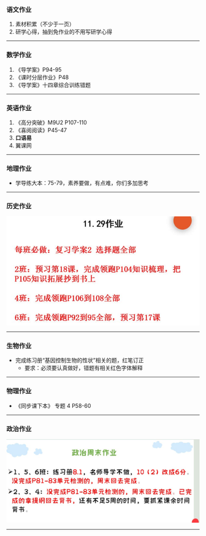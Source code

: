 ### 语文作业

1. 素材积累（不少于一页）
2. 研学心得，抽到免作业的不用写研学心得

---

### 数学作业

1. 《导学案》P94-95
2. 《课时分层作业》P48
3. 《导学案》十四章综合训练错题

---

### 英语作业

1. 《高分突破》M9U2 P107-110
2. 《喜阅阅读》P45-47
3. **口语易**
4. 翼课网

---

### 地理作业

- 学导练大本：75-79，素养要做，有点难，你们多加思考

---

### 历史作业

![hw](/hw_G8S1/_images/13h.jpg)

---

### 生物作业

- 完成练习册“基因控制生物的性状”相关的题，红笔订正
  - 要求：必须要认真做好，错题有相关红色字体解释

---

### 物理作业

- 《同步课下本》 专题 4 P58-60

---

### 政治作业

![hw](/hw_G8S1/_images/13p.jpg)

---
